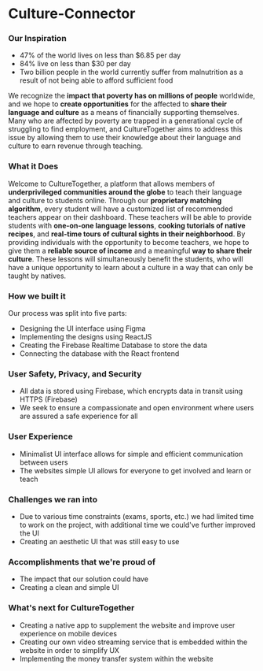 # Culture-Connector

### Our Inspiration
- 47% of the world lives on less than $6.85 per day
- 84% live on less than $30 per day
- Two billion people in the world currently suffer from malnutrition as a result of not being able to afford sufficient food

We recognize the **impact that poverty has on millions of people** worldwide, and we hope to **create opportunities** for the affected to **share their language and culture** as a means of financially supporting themselves. Many who are affected by poverty are trapped in a generational cycle of struggling to find employment, and CultureTogether aims to address this issue by allowing them to use their knowledge about their language and culture to earn revenue through teaching.

### What it Does
Welcome to CultureTogether, a platform that allows members of **underprivileged communities around the globe** to teach their language and culture to students online. Through our **proprietary matching algorithm**, every student will have a customized list of recommended teachers appear on their dashboard. These teachers will be able to provide students with **one-on-one language lessons**, **cooking tutorials of native recipes**, and **real-time tours of cultural sights in their neighborhood**. By providing individuals with the opportunity to become teachers, we hope to give them a **reliable source of income** and a meaningful **way to share their culture**. These lessons will simultaneously benefit the students, who will have a unique opportunity to learn about a culture in a way that can only be taught by natives.

### How we built it
Our process was split into five parts:
 - Designing the UI interface using Figma
 - Implementing the designs using ReactJS
 - Creating the Firebase Realtime Database to store the data
 - Connecting the database with the React frontend

### User Safety, Privacy, and Security
 - All data is stored using Firebase, which encrypts data in transit using HTTPS (Firebase)
 - We seek to ensure a compassionate and open environment where users are assured a safe experience for all

### User Experience
 - Minimalist UI interface allows for simple and efficient communication between users
 - The websites simple UI allows for everyone to get involved and learn or teach

### Challenges we ran into
 - Due to various time constraints (exams, sports, etc.) we had limited time to work on the project, with additional time we could've further improved the UI
 - Creating an aesthetic UI that was still easy to use

### Accomplishments that we're proud of
 - The impact that our solution could have
 - Creating a clean and simple UI

### What's next for CultureTogether
 - Creating a native app to supplement the website and improve user experience on mobile devices
 - Creating our own video streaming service that is embedded within the website in order to simplify UX
 - Implementing the money transfer system within the website

